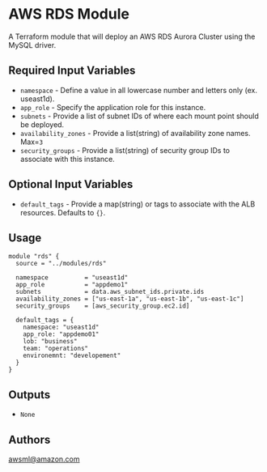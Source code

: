AWS RDS Module
===========

A Terraform module that will deploy an AWS RDS Aurora Cluster using the MySQL driver.

Required Input Variables
----------------------

- `namespace` - Define a value in all lowercase number and letters only (ex. useast1d).
- `app_role` - Specify the application role for this instance.
- `subnets` - Provide a list of subnet IDs of where each mount point should be deployed.
- `availability_zones` - Provide a list(string) of availability zone names. Max=`3`
- `security_groups` - Provide a list(string) of security group IDs to associate with this instance.

Optional Input Variables
----------------------

- `default_tags` - Provide a map(string) or tags to associate with the ALB
resources. Defaults to `{}`.

Usage
-----

```hcl
module "rds" {
  source = "../modules/rds"

  namespace          = "useast1d"
  app_role           = "appdemo1"
  subnets            = data.aws_subnet_ids.private.ids
  availability_zones = ["us-east-1a", "us-east-1b", "us-east-1c"]
  security_groups    = [aws_security_group.ec2.id]

  default_tags = {
    namespace: "useast1d"
    app_role: "appdemo01"
    lob: "business"
    team: "operations"
    environemnt: "developement"
  }
}
```

Outputs
----------------------

- `None`

Authors
----------------------

awsml@amazon.com

